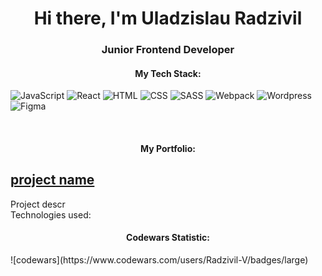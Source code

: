 <h1 align="center">Hi there, I'm Uladzislau Radzivil</h1>

<h3 align="center">Junior Frontend Developer</h3>

<h4 align="center">My Tech Stack:</h4>

![JavaScript](https://img.shields.io/badge/-JavaScript-333?style=for-the-badge&logo=javascript)
![React](https://img.shields.io/badge/-React-333?style=for-the-badge&logo=React)
![HTML](https://img.shields.io/badge/-HTML-333?style=for-the-badge&logo=html5)
![CSS](https://img.shields.io/badge/-CSS-333?style=for-the-badge&logo=css3&logoColor=blue)
![SASS](https://img.shields.io/badge/-SASS-333?style=for-the-badge&logo=SASS)
![Webpack](https://img.shields.io/badge/-Webpack-333?style=for-the-badge&logo=Webpack)
![Wordpress](https://img.shields.io/badge/-Wordpress-333?style=for-the-badge&logo=Wordpress&logoColor=blue)
![Figma](https://img.shields.io/badge/-Figma-333?style=for-the-badge&logo=Figma)

</br>
<h4 align="center">My Portfolio:</h4>

## [project name](link)
Project descr
<br>
Technologies used:
<br>

<h4 align="center">Codewars Statistic:</h4>
![codewars](https://www.codewars.com/users/Radzivil-V/badges/large)
